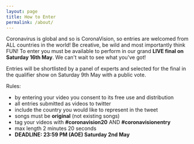 ```yaml
---
layout: page
title: How to Enter
permalink: /about/
---
```


Coronavirus is global and so is CoronaVision, so entries are welcomed from ALL countries in the world! Be creative, be wild and most importantly think FUN!
To enter you must be available to perform in our grand **LIVE final on Saturday 16th May**. We can't wait to see what you've got!

Entries will be shortlisted by a panel of experts and selected for the final in the qualifier show on Saturday 9th May with a public vote.

Rules:

- by entering your video you consent to its free use and distribution
- all entries submitted as videos to twitter
- include the country you would like to represent in the tweet
- songs must be **original** (not existing songs)
- tag your videos with **#coronavision20** AND **#coronavisionentry**
- max length 2 minutes 20 seconds
- **DEADLINE: 23:59 PM (AOE) Saturday 2nd May** 